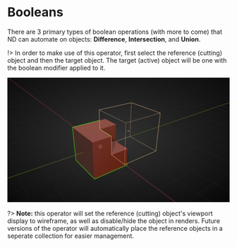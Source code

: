 # Booleans

There are 3 primary types of boolean operations (with more to come) that ND can automate on objects: **Difference**, **Intersection**, and **Union**.

!> In order to make use of this operator, first select the reference (cutting) object and then the target object. The target (active) object will be one with the boolean modifier applied to it.

![Boolean Operator](../_media/boolean-out.jpg ':size=800')

?> **Note:** this operator will set the reference (cutting) object's viewport display to wireframe, as well as disable/hide the object in renders. Future versions of the operator will automatically place the reference objects in a seperate collection for easier management.
